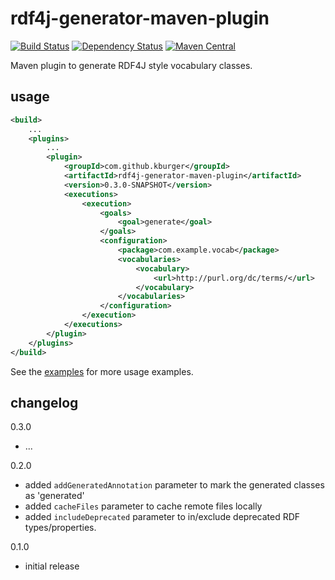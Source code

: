 # rdf4j-generator-maven-plugin
[![Build Status](https://travis-ci.org/kburger/rdf4j-generator-maven-plugin.svg?branch=develop)](https://travis-ci.org/kburger/rdf4j-generator-maven-plugin)
[![Dependency Status](https://www.versioneye.com/user/projects/5874952d41a6c10047d456f2/badge.svg?style=flat-square)](https://www.versioneye.com/user/projects/5874952d41a6c10047d456f2)
[![Maven Central](https://maven-badges.herokuapp.com/maven-central/com.github.kburger/rdf4j-generator-maven-plugin/badge.svg)](https://maven-badges.herokuapp.com/maven-central/com.github.kburger/rdf4j-generator-maven-plugin)

Maven plugin to generate RDF4J style vocabulary classes.

## usage
``` xml
<build>
    ...
    <plugins>
        ...
        <plugin>
            <groupId>com.github.kburger</groupId>
            <artifactId>rdf4j-generator-maven-plugin</artifactId>
            <version>0.3.0-SNAPSHOT</version>
            <executions>
                <execution>
                    <goals>
                        <goal>generate</goal>
                    </goals>
                    <configuration>
                        <package>com.example.vocab</package>
                        <vocabularies>
                            <vocabulary>
                                <url>http://purl.org/dc/terms/</url>
                            </vocabulary>
                        </vocabularies>
                    </configuration>
                </execution>
            </executions>
        </plugin>
    </plugins>
</build>
```

See the [examples](examples) for more usage examples.

## changelog
0.3.0
- ...

0.2.0
- added `addGeneratedAnnotation` parameter to mark the generated classes as 'generated'
- added `cacheFiles` parameter to cache remote files locally
- added `includeDeprecated` parameter to in/exclude deprecated RDF types/properties.

0.1.0
- initial release
